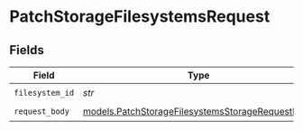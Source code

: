 # PatchStorageFilesystemsRequest


## Fields

| Field                                                                                                      | Type                                                                                                       | Required                                                                                                   | Description                                                                                                |
| ---------------------------------------------------------------------------------------------------------- | ---------------------------------------------------------------------------------------------------------- | ---------------------------------------------------------------------------------------------------------- | ---------------------------------------------------------------------------------------------------------- |
| `filesystem_id`                                                                                            | *str*                                                                                                      | :heavy_check_mark:                                                                                         | N/A                                                                                                        |
| `request_body`                                                                                             | [models.PatchStorageFilesystemsStorageRequestBody](../models/patchstoragefilesystemsstoragerequestbody.md) | :heavy_check_mark:                                                                                         | N/A                                                                                                        |